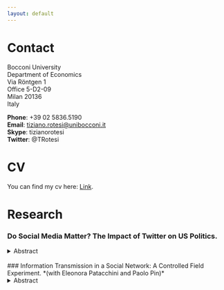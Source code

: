 ```yaml
---
layout: default
---
```


# Contact 

Bocconi University <br/>
Department of Economics <br/>
Via Röntgen 1 <br/>
Office 5-D2-09 <br/>
Milan 20136 <br/>
Italy

**Phone**: +39 02 5836.5190 <br/>
**Email**: tiziano.rotesi@unibocconi.it <br/>
**Skype**: tizianorotesi <br/>
**Twitter**: @TRotesi 

# CV

You can find my cv here: [Link](https://www.dropbox.com/s/2v5ksv6b62wvku6/CV_TizianoRotesi.pdf?dl=0).
<!---
You can find my cv here: [Link](/assets/files/CV_TizianoRotesi.pdf).
-->

# Research

### Do Social Media Matter? The Impact of Twitter on US Politics.

<details><summary>Abstract</summary>
<p>
In this paper I study the impact that Twitter had on voting behavior during the 2008 and 2012 presidential elections. I first develop a measure of Twitter penetration across regions by matching user accounts with counties. Second, I provide a novel identification strategy to study the causal effect of the presence of the social network on voting behavior. It is indeed necessary to address endogeneity concerns related to unobservable variables. Changes in the political debate or waves of discontent at the local level could drive users towards Twitter, to the extent that the platform allows them to express their opinion or gather information. To this end, I exploit variation in the popularity of sport teams that signed new players with Twitter accounts, making therefore the social network more interesting for their fans. Estimates show that the impact on turnout is negative. Moreover, I find a negative effect on the share of votes for Democratic Party. By using data from the Current Population Survey, I also find that respondents tend to discuss less about politics in areas with a higher Twitter penetration. Taken together, these results suggest that Twitter did not favor a constructive debate around politics, but it rather fostered sentiment against politics.
</p>
</details>
<br/>
### Information Transmission in a Social Network: A Controlled Field Experiment. 
*(with Eleonora Patacchini and Paolo Pin)*
<details><summary>Abstract</summary>
<p>
Using an app for smartphones we run an experiment among high school students to study the pattern of aggregation of sparsely distributed information when competing agents are arranged in small networks and can share only non-verifiable pieces of information. Our first finding is that the level of cooperation is high, especially among students that belong to the same class. Nevertheless the level of centralization of the network significantly affects the final results, with the most central node benefiting in terms of payoffs. By adding a second node with a high centrality we see that the results change significantly, with more signals traveling through the links. We then turn to a parsimonious level-k approach to characterize players according to their behavior in the game. When estimating the model we see that data are consistent with a vast majority of players acting cooperatively, with the difference across networks driven mainly by a small share of strategic players.</p>
</details>
